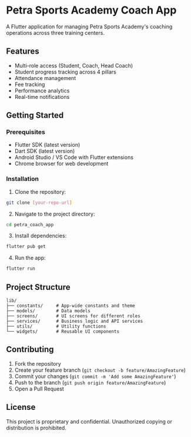 # Petra Sports Academy Coach App

A Flutter application for managing Petra Sports Academy's coaching operations across three training centers.

## Features

- Multi-role access (Student, Coach, Head Coach)
- Student progress tracking across 4 pillars
- Attendance management
- Fee tracking
- Performance analytics
- Real-time notifications

## Getting Started

### Prerequisites

- Flutter SDK (latest version)
- Dart SDK (latest version)
- Android Studio / VS Code with Flutter extensions
- Chrome browser for web development

### Installation

1. Clone the repository:
```bash
git clone [your-repo-url]
```

2. Navigate to the project directory:
```bash
cd petra_coach_app
```

3. Install dependencies:
```bash
flutter pub get
```

4. Run the app:
```bash
flutter run
```

## Project Structure

```
lib/
├── constants/     # App-wide constants and theme
├── models/        # Data models
├── screens/       # UI screens for different roles
├── services/      # Business logic and API services
├── utils/         # Utility functions
└── widgets/       # Reusable UI components
```

## Contributing

1. Fork the repository
2. Create your feature branch (`git checkout -b feature/AmazingFeature`)
3. Commit your changes (`git commit -m 'Add some AmazingFeature'`)
4. Push to the branch (`git push origin feature/AmazingFeature`)
5. Open a Pull Request

## License

This project is proprietary and confidential. Unauthorized copying or distribution is prohibited. 